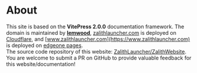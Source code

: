 # **About**

This site is based on the **VitePress 2.0.0** documentation framework. The domain is maintained by **[lemwood](https://lemwood.cn)**, [zalithlauncher.com](https://zalithlauncher.com) is deployed on [Cloudflare](https://cloudflare.com/), and [www.zalithlauncher.com](https://www.zalithlauncher.com) is deployed on [edgeone pages](https://cloud.tencent.com/act/pro/edgeone_techoday_promotion).  
The source code repository of this website: [ZalithLauncher/ZalithWebsite](https://github.com/ZalithLauncher/ZalithWebsite). You are welcome to submit a PR on GitHub to provide valuable feedback for this website/documentation!